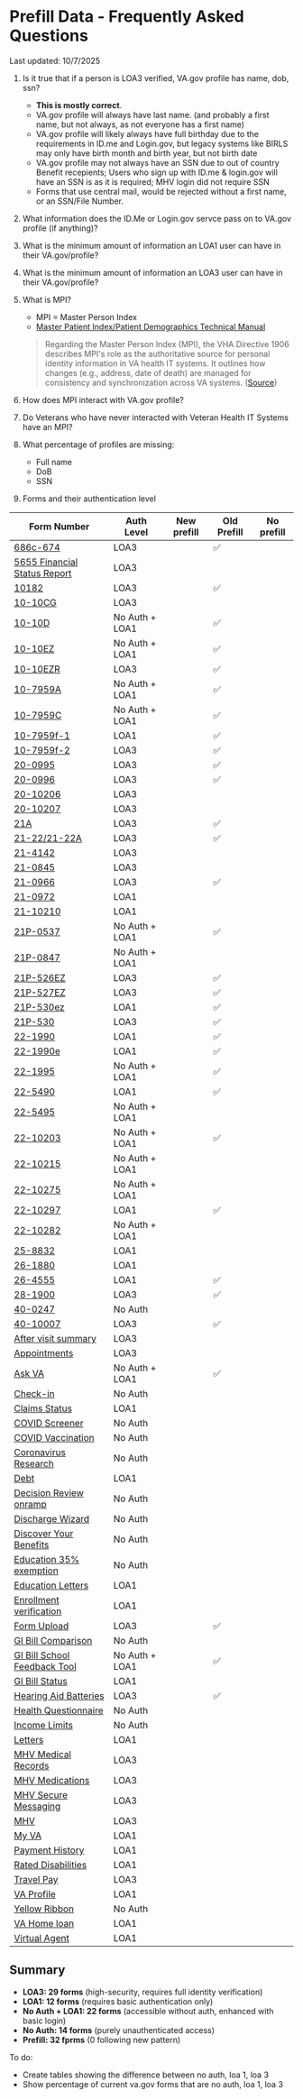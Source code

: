 # Prefill Data - Frequently Asked Questions

Last updated: 10/7/2025

1. Is it true that if a person is LOA3 verified, VA.gov profile has name, dob, ssn? 
   - **This is mostly correct**.
   - VA.gov profile will always have last name. (and probably a first name, but not always, as not everyone has a first name)
   - VA.gov profile will likely always have full birthday due to the requirements in ID.me and Login.gov, but legacy systems like BIRLS may only have birth month and birth year, but not birth date
   - VA.gov profile may not always have an SSN due to out of country Benefit recepients; Users who sign up with ID.me & login.gov will have an SSN is as it is required; MHV login did not require SSN
   - Forms that use central mail, would be rejected without a first name, or an SSN/File Number. 
  
2. What information does the ID.Me or Login.gov servce pass on to VA.gov profile (if anything)?

3. What is the minimum amount of information an LOA1 user can have in their VA.gov/profile?

4. What is the minimum amount of information an LOA3 user can have in their VA.gov/profile?

5. What is MPI?
   - MPI = Master Person Index
   - [Master Patient Index/Patient Demographics Technical Manual](https://www.va.gov/vdl/documents/Infrastructure/Master_Patient_Index_(MPI)/rg1_0_pm.pdf)
   > Regarding the Master Person Index (MPI), the VHA Directive 1906 describes MPI's role as the authoritative source for personal identity information in VA health IT systems. It outlines how changes (e.g., address, date of death) are managed for consistency and synchronization across VA systems. ([Source](https://www.va.gov/VHAPUBLICATIONS/ViewPublication.asp?pub_ID=8787))
   
6. How does MPI interact with VA.gov profile? 

7. Do Veterans who have never interacted with Veteran Health IT Systems have an MPI?
8. What percentage of profiles are missing:
   - Full name
   - DoB
   - SSN 
9. Forms and their authentication level
    
| Form Number | Auth Level | New prefill | Old Prefill | No prefill |
|-------------|------------|-------------|-------------|------------|
| [686c-674](https://staging.va.gov/manage-dependents/add-remove-form-21-686c)                                                             | LOA3 | | ✅  | |
| [5655 Financial Status Report](https://staging.va.gov/manage-va-debt/request-debt-help-form-5655)                                        | LOA3 | | | |
| [10182](https://staging.va.gov/decision-reviews/board-appeal/request-board-appeal-form-10182)                                            | LOA3 | | ✅ | |
| [10-10CG](https://staging.va.gov/family-and-caregiver-benefits/health-and-disability/comprehensive-assistance-for-family-caregivers/apply-form-10-10cg)    | LOA3 | | | |
| [10-10D](https://staging.va.gov/family-and-caregiver-benefits/health-and-disability/champva/apply-form-10-10d)                           | No Auth + LOA1 |  |✅ | |
| [10-10EZ](https://staging.va.gov/health-care/apply-for-health-care-form-10-10ez)                                                         | No Auth + LOA1 |  |✅ | |
| [10-10EZR](https://staging.va.gov/my-health/update-benefits-information-form-10-10ezr)                                                   | LOA3 | |  ✅ | |
| [10-7959A](https://staging.va.gov/family-and-caregiver-benefits/health-and-disability/champva/file-champva-claim-10-7959a)               | No Auth + LOA1 | | ✅ | |
| [10-7959C](https://staging.va.gov/family-and-caregiver-benefits/health-and-disability/champva/submit-other-insurance-form-10-7959c)      | No Auth + LOA1 || ✅  | |
| [10-7959f-1](https://staging.va.gov/health-care/foreign-medical-program/register-form-10-7959f-1)                                        | LOA1 | | ✅ | |
| [10-7959f-2](https://staging.va.gov/health-care/file-foreign-medical-program-claim/file-claim-form-10-7959f-2)                           | LOA3 | | ✅ | |
| [20-0995](https://staging.va.gov/decision-reviews/supplemental-claim/file-supplemental-claim-form-20-0995)                               | LOA3 | | ✅ | |
| [20-0996](https://staging.va.gov/decision-reviews/higher-level-review/request-higher-level-review-form-20-0996)                          | LOA3 | | ✅ | |
| [20-10206](https://staging.va.gov/records/request-personal-records-form-20-10206)                                                        | LOA3 | | | |
| [20-10207](https://staging.va.gov/supporting-forms-for-claims/request-priority-processing-form-20-10207)                                 | LOA3 | | | |
| [21A](https://staging.va.gov/representative/accreditation/attorney-claims-agent-form-21a)                                                | LOA3 |  | ✅ | |
| [21-22/21-22A](https://staging.va.gov/decision-reviews/get-help-with-review-request)                                                     | LOA3 |  | ✅ | |
| [21-4142](https://staging.va.gov/supporting-forms-for-claims/release-information-to-va-form-21-4142)                                     | LOA3 | | | |
| [21-0845](https://staging.va.gov/supporting-forms-for-claims/third-party-authorization-form-21-0845)                                     | LOA3 | | | |
| [21-0966](https://staging.va.gov/supporting-forms-for-claims/intent-to-file-form-21-0966)                                                | LOA3 | | ✅ | |
| [21-0972](https://staging.va.gov/supporting-forms-for-claims/alternate-signer-form-21-0972)                                              | LOA1 | | | |
| [21-10210](https://staging.va.gov/supporting-forms-for-claims/lay-witness-statement-form-21-10210)                                       | LOA1 | | | |
| [21P-0537](https://staging.va.gov/supporting-forms-for-claims/marital-status-questionnaire-21p-0537)                                         | No Auth + LOA1 |  | ✅ | |
| [21P-0847](https://staging.va.gov/supporting-forms-for-claims/substitute-claimant-form-21P-0847)                                        | No Auth + LOA1 | | | |
| [21P-526EZ](https://staging.va.gov/disability/file-disability-claim-form-21-526ez)                                                       | LOA3 | | ✅ | |
| [21P-527EZ](https://staging.va.gov/pension/apply-for-veteran-pension-form-21p-527ez)                                                     | LOA3 | | ✅ | |
| [21P-530ez](https://staging.va.gov/burials-memorials/veterans-burial-allowance/apply-for-allowance-form-21p-530ez)                       | LOA1 | | ✅ | |
| [21P-530](https://staging.va.gov/burials-and-memorials/application/530)                                                                  | LOA3 | | ✅ | |
| [22-1990](https://staging.va.gov/education/apply-for-gi-bill-form-22-1990)                                                               | LOA1 | | ✅ | |
| [22-1990e](https://staging.va.gov/family-and-caregiver-benefits/education-and-careers/transferred-gi-bill-benefits/apply-form-22-1990e)  | LOA1 | | ✅ | |
| [22-1995](https://staging.va.gov/education/apply-for-education-benefits/application/1995)                                                | No Auth + LOA1 | | ✅ | |
| [22-5490](https://staging.va.gov/family-and-caregiver-benefits/education-and-careers/apply-for-dea-fry-form-22-5490)                     | LOA1 | | ✅ | |
| [22-5495](https://staging.va.gov/education/apply-for-education-benefits/application/5495)                                                | No Auth + LOA1 | | | |
| [22-10203](https://staging.va.gov/education/other-va-education-benefits/stem-scholarship/apply-for-scholarship-form-22-10203)            | No Auth + LOA1 | | ✅ | |
| [22-10215](https://staging.va.gov/school-administrators/85-15-rule-enrollment-ratio)                                                         | No Auth + LOA1 | | | |
| [22-10275](https://staging.va.gov/school-administrators/commit-principles-of-excellence-form-22-10275)                                    | No Auth + LOA1 | | | |
| [22-10297](https://staging.va.gov/education/other-va-education-benefits/vet-tec-2/apply-for-program-form-22-10297)                        | LOA1 |  | ✅ | |
| [22-10282](https://staging.va.gov/education/other-va-education-benefits/ibm-skillsbuild-program/apply-form-22-10282)                        | No Auth + LOA1 | | | |
| [25-8832](https://staging.va.gov/careers-employment/education-and-career-counseling/apply-career-guidance-form-25-8832)                    | LOA1 | | | |
| [26-1880](https://staging.va.gov/housing-assistance/home-loans/request-coe-form-26-1880)                                                   | LOA1 | | | |
| [26-4555](https://staging.va.gov/housing-assistance/disability-housing-grants/apply-for-grant-form-26-4555)                              | LOA1 |  | ✅ | |
| [28-1900](https://staging.va.gov/careers-employment/vocational-rehabilitation/apply-vre-form-28-1900)                                    | LOA3 |  | ✅ | |
| [40-0247](https://staging.va.gov/burials-memorials/memorial-items/presidential-memorial-certificates/request-certificate-form-40-0247)    | No Auth | | | |
| [40-10007](https://staging.va.gov/burials-memorials/pre-need-eligibility/apply-for-eligibility-form-40-10007)                            | LOA3 |  | ✅ | |
| [After visit summary](https://staging.va.gov/my-health/medical-records/summaries-and-notes/visit-summary)                                | LOA3 | | | |
| [Appointments](https://staging.va.gov/my-health/appointments)                                                                            | LOA3 | | | |
| [Ask VA](https://staging.va.gov/contact-us/ask-va)                                                                                       | No Auth + LOA1 |  | ✅ | |
| [Check-in](https://staging.va.gov/health-care/appointment-check-in)                                                                        | No Auth | | | |
| [Claims Status](https://staging.va.gov/track-claims)                                                                                     | LOA1 | | | |
| [COVID Screener](https://staging.va.gov/covid19screen)                                                                                   | No Auth | | | |
| [COVID Vaccination](https://staging.va.gov/health-care/covid-19-vaccine)                                                                 | No Auth | | | |
| [Coronavirus Research](https://staging.va.gov/coronavirus-research/volunteer)                                                            | No Auth | | | |
| [Debt](https://staging.va.gov/manage-va-debt/summary)                                                                                    | LOA1 | | | |
| [Decision Review onramp](https://staging.va.gov/decision-reviews/explore-disability-claim-decision-review-options)                             | No Auth | | | |
| [Discharge Wizard](https://staging.va.gov/discharge-upgrade-instructions/introduction/)                                                    | No Auth | | | |
| [Discover Your Benefits](https://staging.va.gov/discover-your-benefits)                                                                     | No Auth | | | |
| [Education 35% exemption](https://staging.va.gov/school-administrators/35-percent-exemption)                                 | No Auth | | | |
| [Education Letters](https://staging.va.gov/education/download-letters/letters)                                                           | LOA1 | | | |
| [Enrollment verification](https://staging.va.gov/education/verify-school-enrollment/enrollment-verifications)                             | LOA1 | | | |
| [Form Upload](https://staging.va.gov/find-forms/upload)                                                                                  | LOA3 |  | ✅ | |
| [GI Bill Comparison](https://staging.va.gov/education/gi-bill-comparison-tool)                                                           | No Auth | | | |
| [GI Bill School Feedback Tool](https://staging.va.gov/education/submit-school-feedback)                                                        | No Auth + LOA1 |  | ✅ | |
| [GI Bill Status](https://staging.va.gov/education/gi-bill/post-9-11/ch-33-benefit)                                                       | LOA1 | | | |
| [Hearing Aid Batteries](https://staging.va.gov/health-care/order-hearing-aid-or-CPAP-supplies-form)                                      | LOA3 |  | ✅ | |
| [Health Questionnaire](https://staging.va.gov/health-care/healthcare-questionnaire)                                                      | No Auth | | | |
| [Income Limits](https://staging.va.gov/health-care/income-limits)                                                                           | No Auth | | | |
| [Letters](https://staging.va.gov/records/download-va-letters)                                                                            | LOA1 | | | |
| [MHV Medical Records](https://staging.va.gov/my-health/medical-records)                                                                  | LOA3 | | | |
| [MHV Medications](https://staging.va.gov/my-health/medications)                                                                          | LOA3 | | | |
| [MHV Secure Messaging](https://staging.va.gov/my-health/secure-messages)                                                                 | LOA3 | | | |
| [MHV](https://staging.va.gov/my-health)                                                                                                  | LOA3 | | | |
| [My VA](https://staging.va.gov/my-va)                                                                                                    | LOA1 | | | |
| [Payment History](https://staging.va.gov/va-payment-history/payments)                                                                    | LOA1 | | | |
| [Rated Disabilities](https://staging.va.gov/disability/view-disability-rating/rating)                                                      | LOA1 | | | |
| [Travel Pay](https://staging.va.gov/my-health/travel-pay)                                                                                | LOA3 | | | |
| [VA Profile](https://staging.va.gov/profile)                                                                                             | LOA1 | | | |
| [Yellow Ribbon](https://staging.va.gov/school-administrators/submit-yellow-ribbon-program-agreement-form-22-0839)                        | No Auth | | | |
| [VA Home loan](https://staging.va.gov/housing-assistance/home-loans/check-coe-status/your-coe)                                             | LOA1 | | | |
| [Virtual Agent](https://staging.va.gov/contact-us/virtual-agent)                                                                           | LOA1 | | | |



## Summary

- **LOA3: 29 forms** (high-security, requires full identity verification)
- **LOA1: 12 forms** (requires basic authentication only)
- **No Auth + LOA1: 22 forms** (accessible without auth, enhanced with basic login)
- **No Auth: 14 forms** (purely unauthenticated access)
- **Prefill: 32 fprms** (0 following new pattern)

To do:
- Create tables showing the difference between no auth, loa 1, loa 3
- Show percentage of current va.gov forms that are no auth, loa 1, loa 3







   
 
